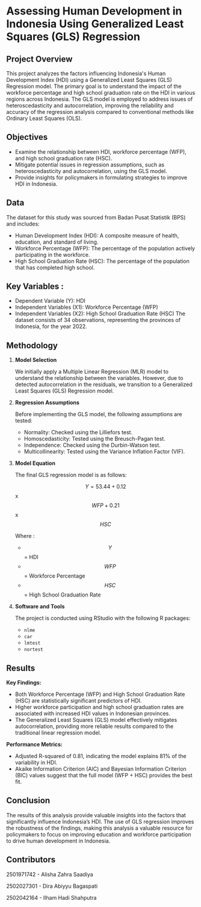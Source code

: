 # Assessing Human Development in Indonesia Using Generalized Least Squares (GLS) Regression

## Project Overview
This project analyzes the factors influencing Indonesia's Human Development Index (HDI) using a Generalized Least Squares (GLS) Regression model. The primary goal is to understand the impact of the workforce percentage and high school graduation rate on the HDI in various regions across Indonesia. The GLS model is employed to address issues of heteroscedasticity and autocorrelation, improving the reliability and accuracy of the regression analysis compared to conventional methods like Ordinary Least Squares (OLS).

## Objectives
- Examine the relationship between HDI, workforce percentage (WFP), and high school graduation rate (HSC).
- Mitigate potential issues in regression assumptions, such as heteroscedasticity and autocorrelation, using the GLS model.
- Provide insights for policymakers in formulating strategies to improve HDI in Indonesia.

## Data
The dataset for this study was sourced from Badan Pusat Statistik (BPS) and includes:

- Human Development Index (HDI): A composite measure of health, education, and standard of living.
- Workforce Percentage (WFP): The percentage of the population actively participating in the workforce.
- High School Graduation Rate (HSC): The percentage of the population that has completed high school.

## Key Variables :
- Dependent Variable (Y): HDI
- Independent Variables (X1): Workforce Percentage (WFP)
- Independent Variables (X2): High School Graduation Rate (HSC)
The dataset consists of 34 observations, representing the provinces of Indonesia, for the year 2022.

## Methodology
1. **Model Selection**

   We initially apply a Multiple Linear Regression (MLR) model to understand the relationship between the variables. However, due to detected autocorrelation in the residuals, we transition to a Generalized Least Squares (GLS) Regression model.
3. **Regression Assumptions**

   Before implementing the GLS model, the following assumptions are tested:
      - Normality: Checked using the Lilliefors test.
      - Homoscedasticity: Tested using the Breusch-Pagan test.
      - Independence: Checked using the Durbin-Watson test.
      - Multicollinearity: Tested using the Variance Inflation Factor (VIF).
5. **Model Equation**

   The final GLS regression model is as follows:

   $$Y = 53.44 + 0.12$$ x $$WFP + 0.21$$ x $$HSC$$

   Where :
   - $$Y$$ = HDI
   - $$WFP$$ = Workforce Percentage
   - $$HSC$$ = High School Graduation Rate
7. **Software and Tools**

   The project is conducted using RStudio with the following R packages:
   - `nlme`
   - `car`
   - `lmtest`
   - `nortest`

## Results
**Key Findings:**
- Both Workforce Percentage (WFP) and High School Graduation Rate (HSC) are statistically significant predictors of HDI.
- Higher workforce participation and high school graduation rates are associated with increased HDI values in Indonesian provinces.
- The Generalized Least Squares (GLS) model effectively mitigates autocorrelation, providing more reliable results compared to the traditional linear regression model.

**Performance Metrics:**
- Adjusted R-squared of 0.81, indicating the model explains 81% of the variability in HDI.
- Akaike Information Criterion (AIC) and Bayesian Information Criterion (BIC) values suggest that the full model (WFP + HSC) provides the best fit.

## Conclusion
The results of this analysis provide valuable insights into the factors that significantly influence Indonesia’s HDI. The use of GLS regression improves the robustness of the findings, making this analysis a valuable resource for policymakers to focus on improving education and workforce participation to drive human development in Indonesia.

## Contributors
2501971742 - Alisha Zahra Saadiya

2502027301 - Dira Abiyyu Bagaspati

2502042164 - Ilham Hadi Shahputra
